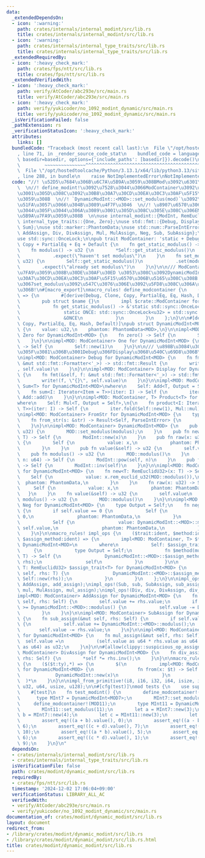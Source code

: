 ```yaml
---
data:
  _extendedDependsOn:
  - icon: ':warning:'
    path: crates/internals/internal_modint/src/lib.rs
    title: crates/internals/internal_modint/src/lib.rs
  - icon: ':warning:'
    path: crates/internals/internal_type_traits/src/lib.rs
    title: crates/internals/internal_type_traits/src/lib.rs
  _extendedRequiredBy:
  - icon: ':heavy_check_mark:'
    path: crates/fps/ntt/src/lib.rs
    title: crates/fps/ntt/src/lib.rs
  _extendedVerifiedWith:
  - icon: ':heavy_check_mark:'
    path: verify/AtCoder/abc293e/src/main.rs
    title: verify/AtCoder/abc293e/src/main.rs
  - icon: ':heavy_check_mark:'
    path: verify/yukicoder/no_1092_modint_dynamic/src/main.rs
    title: verify/yukicoder/no_1092_modint_dynamic/src/main.rs
  _isVerificationFailed: false
  _pathExtension: rs
  _verificationStatusIcon: ':heavy_check_mark:'
  attributes:
    links: []
  bundledCode: "Traceback (most recent call last):\n  File \"/opt/hostedtoolcache/Python/3.13.1/x64/lib/python3.13/site-packages/onlinejudge_verify/documentation/build.py\"\
    , line 71, in _render_source_code_stat\n    bundled_code = language.bundle(stat.path,\
    \ basedir=basedir, options={'include_paths': [basedir]}).decode()\n          \
    \         ~~~~~~~~~~~~~~~^^^^^^^^^^^^^^^^^^^^^^^^^^^^^^^^^^^^^^^^^^^^^^^^^^^^^^^^^^^^^^^^^^\n\
    \  File \"/opt/hostedtoolcache/Python/3.13.1/x64/lib/python3.13/site-packages/onlinejudge_verify/languages/rust.py\"\
    , line 288, in bundle\n    raise NotImplementedError\nNotImplementedError\n"
  code: "//! \u52D5\u7684\u306B\u6C7A\u5B9A\u3059\u308BMod\u3092\u6301\u3064ModInt\
    \  \n//! define_modint!\u3092\u7528\u3044\u3066ModContainer\u3092\u5B9A\u7FA9\u3057\
    \u3001\u305D\u308C\u3092\u30B8\u30A7\u30CD\u30EA\u30C3\u30AF\u5F15\u6570\u3068\
    \u3059\u308B  \n//! `DynamicModInt::<MOD>::set_modulus(mod)`\u3092\u547C\u3073\
    \u51FA\u3057\u3066\u304B\u3089\u4F7F\u3046  \n//! \u8907\u6570\u306EMod\u3092\u4F7F\
    \u3044\u305F\u3044\u306A\u3089\u3001\u305D\u308C\u305E\u308C\u306EModContainer\u3092\
    \u5B9A\u7FA9\u3059\u308B  \n\nuse internal_modint::{ModInt, RemEuclidU32};\nuse\
    \ internal_type_traits::{One, Zero};\nuse std::fmt::{Debug, Display};\nuse std::iter::{Product,\
    \ Sum};\nuse std::marker::PhantomData;\nuse std::num::ParseIntError;\nuse std::ops::{Add,\
    \ AddAssign, Div, DivAssign, Mul, MulAssign, Neg, Sub, SubAssign};\nuse std::str::FromStr;\n\
    use std::sync::OnceLock;\n\npub trait ModContainer: 'static + Debug + Clone +\
    \ Copy + PartialEq + Eq + Default {\n    fn get_static_modulus() -> &'static OnceLock<u32>;\n\
    \    fn modulus() -> u32 {\n        *Self::get_static_modulus()\n            .get()\n\
    \            .expect(\"haven't set modulus\")\n    }\n    fn set_modulus(modulus:\
    \ u32) {\n        Self::get_static_modulus()\n            .set(modulus)\n    \
    \        .expect(\"already set modulus\")\n    }\n}\n\n/// ModContainer\u3092\u5B9A\
    \u7FA9\u3059\u308B\u30DE\u30AF\u30ED \u3053\u308C\u3092DynamicModInt\u306E\u30B8\
    \u30A7\u30CD\u30EA\u30C3\u30AF\u5F15\u6570\u306B\u5165\u308C\u308B  \n/// \u5F8C\
    \u3067set_modulus\u3092\u547C\u3076\u306E\u3092\u5FD8\u308C\u306A\u3044\u3088\u3046\
    \u306B!\n#[macro_export]\nmacro_rules! define_modcontainer {\n    ($name:ident)\
    \ => {\n        #[derive(Debug, Clone, Copy, PartialEq, Eq, Hash, Default)]\n\
    \        pub struct $name {}\n        impl $crate::ModContainer for $name {\n\
    \            fn get_static_modulus() -> &'static std::sync::OnceLock<u32> {\n\
    \                static ONCE: std::sync::OnceLock<u32> = std::sync::OnceLock::new();\n\
    \                &ONCE\n            }\n        }\n    };\n}\n\n#[derive(Clone,\
    \ Copy, PartialEq, Eq, Hash, Default)]\npub struct DynamicModInt<MOD: ModContainer>\
    \ {\n    value: u32,\n    phantom: PhantomData<MOD>,\n}\n\nimpl<MOD: ModContainer>\
    \ Zero for DynamicModInt<MOD> {\n    fn zero() -> Self {\n        Self::raw(0)\n\
    \    }\n}\n\nimpl<MOD: ModContainer> One for DynamicModInt<MOD> {\n    fn one()\
    \ -> Self {\n        Self::new(1)\n    }\n}\n\n/// \u898B\u3084\u3059\u3055\u306E\
    \u305F\u3081\u306B\u3001Debug\u306FDisplay\u3068\u540C\u69D8\u306B\u3059\u308B\
    \nimpl<MOD: ModContainer> Debug for DynamicModInt<MOD> {\n    fn fmt(&self, f:\
    \ &mut std::fmt::Formatter<'_>) -> std::fmt::Result {\n        write!(f, \"{}\"\
    , self.value)\n    }\n}\n\nimpl<MOD: ModContainer> Display for DynamicModInt<MOD>\
    \ {\n    fn fmt(&self, f: &mut std::fmt::Formatter<'_>) -> std::fmt::Result {\n\
    \        write!(f, \"{}\", self.value)\n    }\n}\n\nimpl<MOD: ModContainer, T>\
    \ Sum<T> for DynamicModInt<MOD>\nwhere\n    Self: Add<T, Output = Self>,\n{\n\
    \    fn sum<I: Iterator<Item = T>>(iter: I) -> Self {\n        iter.fold(Self::raw(0),\
    \ Add::add)\n    }\n}\n\nimpl<MOD: ModContainer, T> Product<T> for DynamicModInt<MOD>\n\
    where\n    Self: Mul<T, Output = Self>,\n{\n    fn product<I: Iterator<Item =\
    \ T>>(iter: I) -> Self {\n        iter.fold(Self::new(1), Mul::mul)\n    }\n}\n\
    \nimpl<MOD: ModContainer> FromStr for DynamicModInt<MOD> {\n    type Err = ParseIntError;\n\
    \    fn from_str(s: &str) -> Result<Self, ParseIntError> {\n        i64::from_str(s).map(Self::new)\n\
    \    }\n}\n\nimpl<MOD: ModContainer> DynamicModInt<MOD> {\n    pub fn set_modulus(modulus:\
    \ u32) {\n        MOD::set_modulus(modulus);\n    }\n    pub fn new<T: RemEuclidU32>(x:\
    \ T) -> Self {\n        ModInt::new(x)\n    }\n    pub fn raw(x: u32) -> Self\
    \ {\n        Self {\n            value: x,\n            phantom: PhantomData,\n\
    \        }\n    }\n    pub fn value(&self) -> u32 {\n        self.value\n    }\n\
    \    pub fn modulus() -> u32 {\n        MOD::modulus()\n    }\n    pub fn pow(&self,\
    \ n: u64) -> Self {\n        ModInt::pow(self, n)\n    }\n    pub fn inv(&self)\
    \ -> Self {\n        ModInt::inv(self)\n    }\n}\n\nimpl<MOD: ModContainer> ModInt\
    \ for DynamicModInt<MOD> {\n    fn new<T: RemEuclidU32>(x: T) -> Self {\n    \
    \    Self {\n            value: x.rem_euclid_u32(MOD::modulus()),\n          \
    \  phantom: PhantomData,\n        }\n    }\n    fn raw(x: u32) -> Self {\n   \
    \     Self {\n            value: x,\n            phantom: PhantomData,\n     \
    \   }\n    }\n    fn value(&self) -> u32 {\n        self.value\n    }\n    fn\
    \ modulus() -> u32 {\n        MOD::modulus()\n    }\n}\n\nimpl<MOD: ModContainer>\
    \ Neg for DynamicModInt<MOD> {\n    type Output = Self;\n    fn neg(self) -> Self\
    \ {\n        if self.value == 0 {\n            Self {\n                value:\
    \ 0,\n                phantom: PhantomData,\n            }\n        } else {\n\
    \            Self {\n                value: DynamicModInt::<MOD>::modulus() -\
    \ self.value,\n                phantom: PhantomData,\n            }\n        }\n\
    \    }\n}\n\nmacro_rules! impl_ops {\n    ($trait:ident, $method:ident, $assign_trait:ident,\
    \ $assign_method:ident) => {\n        impl<MOD: ModContainer, T> $trait<T> for\
    \ DynamicModInt<MOD>\n        where\n            Self: $assign_trait<T>,\n   \
    \     {\n            type Output = Self;\n            fn $method(mut self, rhs:\
    \ T) -> Self {\n                DynamicModInt::<MOD>::$assign_method(&mut self,\
    \ rhs);\n                self\n            }\n        }\n\n        impl<MOD: ModContainer,\
    \ T: RemEuclidU32> $assign_trait<T> for DynamicModInt<MOD> {\n            fn $assign_method(&mut\
    \ self, rhs: T) {\n                DynamicModInt::<MOD>::$assign_method(self,\
    \ Self::new(rhs));\n            }\n        }\n    };\n}\n\nimpl_ops!(Add, add,\
    \ AddAssign, add_assign);\nimpl_ops!(Sub, sub, SubAssign, sub_assign);\nimpl_ops!(Mul,\
    \ mul, MulAssign, mul_assign);\nimpl_ops!(Div, div, DivAssign, div_assign);\n\n\
    impl<MOD: ModContainer> AddAssign for DynamicModInt<MOD> {\n    fn add_assign(&mut\
    \ self, rhs: Self) {\n        self.value += rhs.value;\n        if self.value\
    \ >= DynamicModInt::<MOD>::modulus() {\n            self.value -= DynamicModInt::<MOD>::modulus();\n\
    \        }\n    }\n}\n\nimpl<MOD: ModContainer> SubAssign for DynamicModInt<MOD>\
    \ {\n    fn sub_assign(&mut self, rhs: Self) {\n        if self.value < rhs.value\
    \ {\n            self.value += DynamicModInt::<MOD>::modulus();\n        }\n \
    \       self.value -= rhs.value;\n    }\n}\n\nimpl<MOD: ModContainer> MulAssign\
    \ for DynamicModInt<MOD> {\n    fn mul_assign(&mut self, rhs: Self) {\n      \
    \  self.value =\n            (self.value as u64 * rhs.value as u64 % DynamicModInt::<MOD>::modulus()\
    \ as u64) as u32;\n    }\n}\n\n#[allow(clippy::suspicious_op_assign_impl)]\nimpl<MOD:\
    \ ModContainer> DivAssign for DynamicModInt<MOD> {\n    fn div_assign(&mut self,\
    \ rhs: Self) {\n        *self *= rhs.inv();\n    }\n}\n\nmacro_rules! impl_from_primitive\
    \ {\n    ($($t:ty),*) => {\n        $(\n            impl<MOD: ModContainer> From<$t>\
    \ for DynamicModInt<MOD> {\n                fn from(x: $t) -> Self {\n       \
    \             DynamicModInt::new(x)\n                }\n            }\n      \
    \  )*\n    }\n}\n\nimpl_from_primitive!(i8, i16, i32, i64, isize, i128, u8, u16,\
    \ u32, u64, usize, u128);\n\n#[cfg(test)]\nmod tests {\n    use super::*;\n\n\
    \    #[test]\n    fn test_modint() {\n        define_modcontainer!(MOD7);\n  \
    \      type MInt7 = DynamicModInt<MOD7>;\n        MInt7::set_modulus(7);\n   \
    \     define_modcontainer!(MOD11);\n        type MInt11 = DynamicModInt<MOD11>;\n\
    \        MInt11::set_modulus(11);\n        let a = MInt7::new(3);\n        let\
    \ b = MInt7::new(4);\n        let c = MInt11::new(3);\n        let d = MInt11::new(4);\n\
    \        assert_eq!((a + b).value(), 0);\n        assert_eq!((a - b).value(),\
    \ 6);\n        assert_eq!((c + d).value(), 7);\n        assert_eq!((c - d).value(),\
    \ 10);\n        assert_eq!((a * b).value(), 5);\n        assert_eq!((a / b).value(),\
    \ 6);\n        assert_eq!((c * d).value(), 1);\n        assert_eq!((c / d).value(),\
    \ 9);\n    }\n}\n"
  dependsOn:
  - crates/internals/internal_modint/src/lib.rs
  - crates/internals/internal_type_traits/src/lib.rs
  isVerificationFile: false
  path: crates/modint/dynamic_modint/src/lib.rs
  requiredBy:
  - crates/fps/ntt/src/lib.rs
  timestamp: '2024-12-02 17:06:04+09:00'
  verificationStatus: LIBRARY_ALL_AC
  verifiedWith:
  - verify/AtCoder/abc293e/src/main.rs
  - verify/yukicoder/no_1092_modint_dynamic/src/main.rs
documentation_of: crates/modint/dynamic_modint/src/lib.rs
layout: document
redirect_from:
- /library/crates/modint/dynamic_modint/src/lib.rs
- /library/crates/modint/dynamic_modint/src/lib.rs.html
title: crates/modint/dynamic_modint/src/lib.rs
---
```

